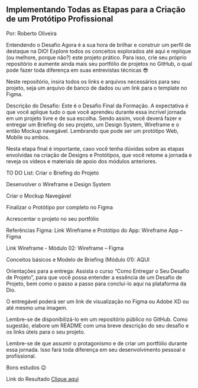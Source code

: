 ## Implementando Todas as Etapas para a Criação de um Protótipo Profissional
Por: Roberto Oliveira

Entendendo o Desafio
Agora é a sua hora de brilhar e construir um perfil de destaque na DIO! Explore todos os conceitos explorados até aqui e replique (ou melhore, porque não?) este projeto prático. Para isso, crie seu próprio repositório e aumente ainda mais seu portfólio de projetos no GitHub, o qual pode fazer toda diferença em suas entrevistas técnicas 😎

Neste repositório, insira todos os links e arquivos necessários para seu projeto, seja um arquivo de banco de dados ou um link para o template no Figma.

 Descrição do Desafio: 
Este é o Desafio Final da Formação. A expectativa é que você aplique tudo o que você aprendeu durante essa incrível jornada em um projeto livre e de sua escolha. Sendo assim, você deverá fazer e entregar um Briefing do seu projeto, um Design System, Wireframe e o então Mockup navegável. Lembrando que pode ser um protótipo Web, Mobile ou ambos.

Nesta etapa final é importante, caso você tenha dúvidas sobre as etapas envolvidas na criação de Designs e Protótipos, que você retome a jornada e reveja os vídeos e materiais de apoio dos módulos anteriores.

 

TO DO List: 
Criar o Briefing do Projeto

Desenvolver o Wireframe e Design System  

Criar o Mockup Navegável 

Finalizar o Protótipo por completo no Figma 

Acrescentar o projeto no seu portfólio

 

Referências Figma: 
Link Wireframe e Protótipo do App: Wireframe App – Figma 

Link Wireframe - Módulo 02: Wireframe – Figma

Conceitos básicos e Modelo de Briefing (Módulo 01): AQUI

Orientações para a entrega: 
Assista o curso “Como Entregar o Seu Desafio de Projeto”, para que você possa entender a essência de um Desafio de Projeto, bem como o passo a passo para concluí-lo aqui na plataforma da Dio. 

O entregável poderá ser um link de visualização no Figma ou Adobe XD ou até mesmo uma imagem. 

Lembre-se de disponibilizá-lo em um repositório público no GitHub. Como sugestão, elabore um README com uma breve descrição do seu desafio e os links úteis para o seu projeto. 

Lembre-se de que assumir o protagonismo e de criar um portfólio durante essa jornada. Isso fará toda diferença em seu desenvolvimento pessoal e profissional.  

 
Bons estudos 😉


Link do Resultado [Clique aqui](https://www.figma.com/file/koZ6BT6AsMLXtkRMUQJp97/Wireframe?node-id=0%3A1)
